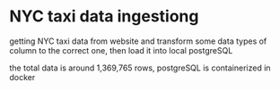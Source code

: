 # NYC taxi data ingestiong
getting NYC taxi data from website and transform some data types of column to the correct one, then load it into local postgreSQL

the total data is around 1,369,765 rows, 
postgreSQL is containerized in docker
